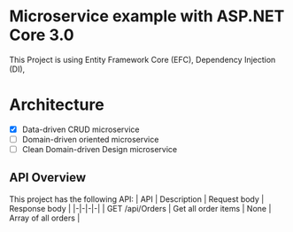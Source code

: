 # Microservice example with ASP.NET Core 3.0
This Project is using Entity Framework Core (EFC), Dependency Injection (DI), 

# Architecture
- [x] Data-driven CRUD microservice
- [ ] Domain-driven oriented microservice
- [ ] Clean Domain-driven Design microservice

## API Overview
This project has the following API:
| API	| Description	| Request body	| Response body |
|-|-|-|-|
| GET /api/Orders | Get all order items |	None | Array of all orders |
